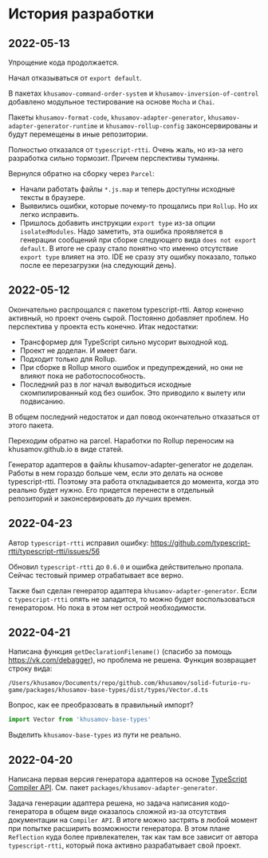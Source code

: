 История разработки
==================

2022-05-13
----------

Упрощение кода продолжается.

Начал отказываться от `export default`.

В пакетах `khusamov-command-order-system` и `khusamov-inversion-of-control`
добавлено модульное тестирование на основе `Mocha` и `Chai`.

Пакеты `khusamov-format-code`, `khusamov-adapter-generator`, `khusamov-adapter-generator-runtime` и 
`khusamov-rollup-config` законсервированы и будут перемещены в иные репозитории.

Полностью отказался от `typescript-rtti`. Очень жаль, но из-за него разработка сильно тормозит. 
Причем перспективы туманны.

Вернулся обратно на сборку через `Parcel`:
- Начали работать файлы `*.js.map` и теперь доступны исходные тексты в браузере.
- Выявились ошибки, которые почему-то прощались при `Rollup`. Но их легко исправить.
- Пришлось добавить инструкции `export type` из-за опции `isolatedModules`. 
  Надо заметить, эта ошибка проявляется в генерации сообщений при сборке следующего вида `does not export default`. 
  В итоге не сразу стало понятно что именно отсутствие `export type` влияет на это.
  IDE не сразу эту ошибку показало, только после ее перезагрузки (на следующий день).


2022-05-12
----------

Окончательно распрощался с пакетом typescript-rtti. Автор конечно активный, но проект очень сырой.
Постоянно добавляет проблем. Но перспектива у проекта есть конечно. Итак недостатки:
- Трансформер для TypeScript сильно мусорит выходной код. 
- Проект не доделан. И имеет баги.
- Подходит только для Rollup. 
- При сборке в Rollup много ошибок и предупреждений, но они не влияют пока не работоспособность.
- Последний раз в лог начал выводиться исходные скомпилированный код без ошибок. Это приводило к вылету или подвисанию.

В общем последний недостаток и дал повод окончательно отказаться от этого пакета.

Переходим обратно на parcel. Наработки по Rollup переносим на khusamov.github.io в виде статей.

Генератор адаптеров в файлы khusamov-adapter-generator не доделан. Работы в нем гораздо больше чем, 
если это делать на основе typescript-rtti. Поэтому эта работа откладывается до момента, когда это реально
будет нужно. Его придется перенести в отдельный репозиторий и законсервировать до лучших времен.

2022-04-23
----------

Автор `typescript-rtti` исправил ошибку: https://github.com/typescript-rtti/typescript-rtti/issues/56

Обновил `typescript-rtti` до `0.6.0` и ошибка действительно пропала. Сейчас тестовый пример отрабатывает все верно.

Также был сделан генератор адаптера `khusamov-adapter-generator`. Если с `typescript-rtti` опять не заладится,
то можно будет воспользоваться генератором. Но пока в этом нет острой необходимости.

2022-04-21
----------

Написана функция `getDeclarationFilename()` (спасибо за помощь https://vk.com/debagger), 
но проблема не решена.
Функция возвращает строку вида:

```
/Users/khusamov/Documents/repo/github.com/khusamov/solid-futurio-ru-game/packages/khusamov-base-types/dist/types/Vector.d.ts
```

Вопрос, как ее преобразовать в правильный импорт?

```typescript
import Vector from 'khusamov-base-types'
```

Выделить `khusamov-base-types` из пути не реально.


2022-04-20
----------

Написана первая версия генератора адаптеров на основе [TypeScript Compiler API][compiler]. 
См. пакет `packages/khusamov-adapter-generator`.

Задача генерации адаптера решена, но задача написания кодо-генератора в общем виде оказалось 
сложной из-за отсутствия документации на `Compiler API`. В итоге можно застрять в любой момент
при попытке расширить возможности генератора. В этом плане `Reflection` куда более привлекателен,
так как там все зависит от автора `typescript-rtti`, который пока активно разрабатывает свой проект.

[compiler]: https://github.com/Microsoft/TypeScript/wiki/Using-the-Compiler-API
